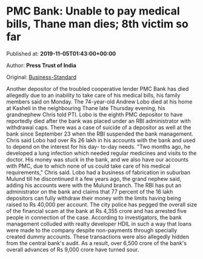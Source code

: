 
# PMC Bank: Unable to pay medical bills, Thane man dies; 8th victim so far

Published at: **2019-11-05T01:43:00+00:00**

Author: **Press Trust of India**

Original: [Business-Standard](https://www.business-standard.com/article/finance/pmc-bank-unable-to-pay-medical-bills-thane-man-dies-8th-victim-so-far-119110401616_1.html)

Another depositor of the troubled cooperative lender PMC Bank has died allegedly due to an inability to take care of his medical bills, his family members said on Monday.
The 74-year-old Andrew Lobo died at his home at Kasheli in the neighbouring Thane late Thursday evening, his grandnephew Chris told PTI.
Lobo is the eighth PMC depositor to have reportedly died after the bank was placed under an RBI administrator with withdrawal caps. There was a case of suicide of a depositor as well at the bank since September 23 when the RBI suspended the bank management.
Chris said Lobo had over Rs 26 lakh in his accounts with the bank and used to depend on the interest for his day- to-day needs.
"Two months ago, he developed a lung infection which needed regular medicines and visits to the doctor. His money was stuck in the bank, and we also have our accounts with PMC, due to which none of us could take care of his medical requirements," Chris said.
Lobo had a business of fabrication in suburban Mulund till he discontinued it a few years ago, the grand nephew said, adding his accounts were with the Mulund branch.
The RBI has put an administrator on the bank and claims that 77 percent of the 16 lakh depositors can fully withdraw their money with the limits having being raised to Rs 40,000 per account.
The city police has pegged the overall size of the financial scam at the bank at Rs 4,355 crore and has arrested five people in connection of the case.
According to investigators, the bank management colluded with realty developer HDIL in such a way that loans were made to the company despite non-payments through specially created dummy accounts. These transactions were also allegedly hidden from the central bank's audit.
As a result, over 6,500 crore of the bank's overall advances of Rs 9,000 crore have turned sour.
